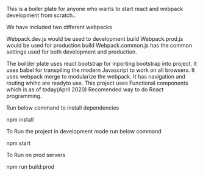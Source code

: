 This is a boiler plate for anyone who wants to start react and webpack development from scratch..

We have included two different webpacks

Webpack.dev.js would be used to development build 
Webpack.prod.js would be used for production build
Webpack.common.js has the common settings used for both development and production.

The boilder plate uses react bootstrap for inporting bootstrap into project.
It uses babel for transpiling the modern Javascript to work on all browsers.
It uses webpack merge to modularize the webpack.
It has navigation and routing whihc are readyto use.
This project uses Functional components which is as of today(April 2020) Recomended way to do React programming.

Run below command to install dependencies

npm install

To Run the project in development mode run below command

npm start

To Run on prod servers

npm run build:prod
